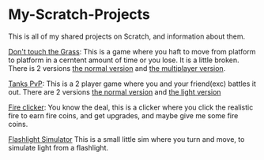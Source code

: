 # My-Scratch-Projects
This is all of my shared projects on Scratch, and information about them.

[Don't touch the Grass](https://scratch.mit.edu/projects/1015157044/): This is a game where you haft to move from platform to platform in a cerntent amount of time or you lose. It is a little broken. There is 2 versions [the normal version](https://scratch.mit.edu/projects/1015157044/) and [the multiplayer version](https://scratch.mit.edu/projects/1019371843/).

[Tanks PvP](https://scratch.mit.edu/projects/1035221038/): This is a 2 player game where you and your friend(exc) battles it out. There are 2 versions [the normal version](https://scratch.mit.edu/projects/1035221038/) and [the light version](https://scratch.mit.edu/projects/1056732820/)

[Fire clicker](https://scratch.mit.edu/projects/1031202940/): You know the deal, this is a clicker where you click the realistic fire to earn fire coins, and get upgrades, and maybe give me some fire coins.

[Flashlight Simulator](https://scratch.mit.edu/projects/1011037642/) This is a small little sim where you turn and move, to simulate light from a flashlight.
